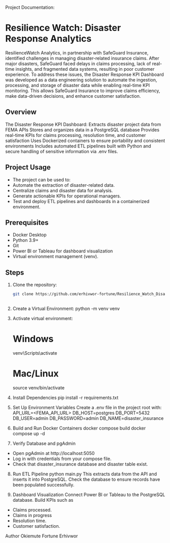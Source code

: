 Project Documentation:

# Resilience Watch: Disaster Response Analytics
ResilienceWatch Analytics, in partnership with SafeGuard Insurance, identified challenges in managing disaster-related insurance claims. After major disasters, SafeGuard faced delays in claims processing, lack of real-time insights, and fragmented data systems, resulting in poor customer experience.
To address these issues, the Disaster Response KPI Dashboard was developed as a data engineering solution to automate the ingestion, processing, and storage of disaster data while enabling real-time KPI monitoring. This allows SafeGuard Insurance to improve claims efficiency, make data-driven decisions, and enhance customer satisfaction.
## Overview
The Disaster Response KPI Dashboard:
Extracts disaster project data from FEMA APIs
Stores and organizes data in a PostgreSQL database
Provides real-time KPIs for claims processing, resolution time, and customer satisfaction
Uses Dockerized containers to ensure portability and consistent environments
Includes automated ETL pipelines built with Python and secure handling of sensitive information via .env files.
## Project Usage
- The project can be used to:
- Automate the extraction of disaster-related data.
- Centralize claims and disaster data for analysis.
- Generate actionable KPIs for operational managers.
- Test and deploy ETL pipelines and dashboards in a containerized environment.
## Prerequisites
- Docker Desktop
- Python 3.9+
- Git
- Power BI or Tableau for dashboard visualization
- Virtual environment management (venv).
## Steps
1. Clone the repository:
   ```bash
   git clone https://github.com/erhivwor-fortune/Resilience_Watch_Disaster_Response_Analytics.git
 
2. Create a Virtual Environment:
   python -m venv venv

3. Activate virtual environment:
   # Windows
   venv\Scripts\activate

   # Mac/Linux
   source venv/bin/activate

4. Install Dependencies
  pip install -r requirements.txt

5. Set Up Environment Variables
Create a .env file in the project root with:
   API_URL=<FEMA_API_URL>
   DB_HOST=postgres
   DB_PORT=5432
   DB_USER=admin
   DB_PASSWORD=admin
   DB_NAME=disaster_insurance

6. Build and Run Docker Containers
   docker compose build
   docker compose up -d

7. Verify Database and pgAdmin
- Open pgAdmin at http://localhost:5050
- Log in with credentials from your compose file.
- Check that disaster_insurance database and disaster table exist.

8. Run ETL Pipeline
   python main.py
This extracts data from the API and inserts it into PostgreSQL.
Check the database to ensure records have been populated successfully.

9. Dashboard Visualization
Connect Power BI or Tableau to the PostgreSQL database.
Build KPIs such as
- Claims processed.
- Claims in progress
- Resolution time.
- Customer satisfaction.

Author
Okiemute Fortune Erhivwor

